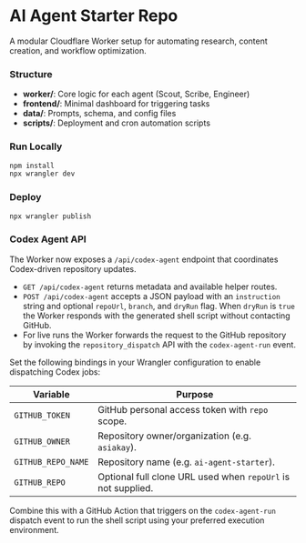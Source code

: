 # AI Agent Starter Repo

A modular Cloudflare Worker setup for automating research, content creation, and workflow optimization.

### Structure
- **worker/**: Core logic for each agent (Scout, Scribe, Engineer)
- **frontend/**: Minimal dashboard for triggering tasks
- **data/**: Prompts, schema, and config files
- **scripts/**: Deployment and cron automation scripts

### Run Locally
```bash
npm install
npx wrangler dev
```

### Deploy
```bash
npx wrangler publish
```

### Codex Agent API

The Worker now exposes a `/api/codex-agent` endpoint that coordinates Codex-driven
repository updates.

- `GET /api/codex-agent` returns metadata and available helper routes.
- `POST /api/codex-agent` accepts a JSON payload with an `instruction` string and
  optional `repoUrl`, `branch`, and `dryRun` flag. When `dryRun` is `true` the
  Worker responds with the generated shell script without contacting GitHub.
- For live runs the Worker forwards the request to the GitHub repository by
  invoking the `repository_dispatch` API with the `codex-agent-run` event.

Set the following bindings in your Wrangler configuration to enable dispatching
Codex jobs:

| Variable | Purpose |
| --- | --- |
| `GITHUB_TOKEN` | GitHub personal access token with `repo` scope. |
| `GITHUB_OWNER` | Repository owner/organization (e.g. `asiakay`). |
| `GITHUB_REPO_NAME` | Repository name (e.g. `ai-agent-starter`). |
| `GITHUB_REPO` | Optional full clone URL used when `repoUrl` is not supplied. |

Combine this with a GitHub Action that triggers on the `codex-agent-run`
dispatch event to run the shell script using your preferred execution
environment.
